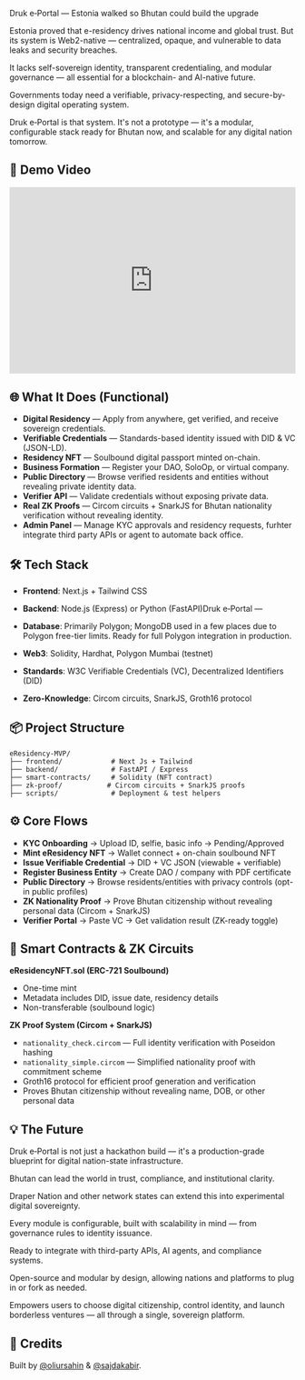 Druk e‑Portal — Estonia walked so Bhutan could build the upgrade

Estonia proved that e-residency drives national income and global trust. But its system is Web2-native — centralized, opaque, and vulnerable to data leaks and security breaches.

It lacks self-sovereign identity, transparent credentialing, and modular governance — all essential for a blockchain- and AI-native future.

Governments today need a verifiable, privacy-respecting, and secure-by-design digital operating system.

Druk e‑Portal is that system.
It's not a prototype — it's a modular, configurable stack ready for Bhutan now, and scalable for any digital nation tomorrow.

## 🎥 Demo Video

<div style="position: relative; padding-bottom: 64.98194945848375%; height: 0;"><iframe src="https://www.loom.com/embed/4e04841cfa3648248967972fe110a6d8?sid=e1a99573-3741-4062-b468-f8eb1aeaf838" frameborder="0" webkitallowfullscreen mozallowfullscreen allowfullscreen style="position: absolute; top: 0; left: 0; width: 100%; height: 100%;"></iframe></div>

## 🌐 What It Does (Functional)

- **Digital Residency** — Apply from anywhere, get verified, and receive sovereign credentials.
- **Verifiable Credentials** — Standards-based identity issued with DID & VC (JSON-LD).
- **Residency NFT** — Soulbound digital passport minted on-chain.
- **Business Formation** — Register your DAO, SoloOp, or virtual company.
- **Public Directory** — Browse verified residents and entities without revealing private identity data.
- **Verifier API** — Validate credentials without exposing private data.
- **Real ZK Proofs** — Circom circuits + SnarkJS for Bhutan nationality verification without revealing identity.
- **Admin Panel** — Manage KYC approvals and residency requests, furhter integrate third party APIs or agent to automate back office.

## 🛠️ Tech Stack

- **Frontend**: Next.js + Tailwind CSS
- **Backend**: Node.js (Express) or Python (FastAPI)Druk e‑Portal — 

- **Database**: Primarily Polygon; MongoDB used in a few places due to Polygon free-tier limits. Ready for full Polygon integration in production.
- **Web3**: Solidity, Hardhat, Polygon Mumbai (testnet)
- **Standards**: W3C Verifiable Credentials (VC), Decentralized Identifiers (DID)
- **Zero-Knowledge**: Circom circuits, SnarkJS, Groth16 protocol

## 📦 Project Structure

```
eResidency-MVP/
├── frontend/            # Next Js + Tailwind
├── backend/             # FastAPI / Express
├── smart-contracts/     # Solidity (NFT contract)
├── zk-proof/           # Circom circuits + SnarkJS proofs
├── scripts/             # Deployment & test helpers
```

## ⚙️ Core Flows

- **KYC Onboarding** → Upload ID, selfie, basic info → Pending/Approved
- **Mint eResidency NFT** → Wallet connect + on-chain soulbound NFT
- **Issue Verifiable Credential** → DID + VC JSON (viewable + verifiable)
- **Register Business Entity** → Create DAO / company with PDF certificate
- **Public Directory** → Browse residents/entities with privacy controls (opt-in public profiles)
- **ZK Nationality Proof** → Prove Bhutan citizenship without revealing personal data (Circom + SnarkJS)
- **Verifier Portal** → Paste VC → Get validation result (ZK-ready toggle)

## 🔐 Smart Contracts & ZK Circuits

**eResidencyNFT.sol (ERC-721 Soulbound)**
- One-time mint
- Metadata includes DID, issue date, residency details
- Non-transferable (soulbound logic)

**ZK Proof System (Circom + SnarkJS)**
- `nationality_check.circom` — Full identity verification with Poseidon hashing
- `nationality_simple.circom` — Simplified nationality proof with commitment scheme
- Groth16 protocol for efficient proof generation and verification
- Proves Bhutan citizenship without revealing name, DOB, or other personal data


## 💡 The Future

Druk e‑Portal is not just a hackathon build — it's a production-grade blueprint for digital nation-state infrastructure.

Bhutan can lead the world in trust, compliance, and institutional clarity.

Draper Nation and other network states can extend this into experimental digital sovereignty.

Every module is configurable, built with scalability in mind — from governance rules to identity issuance.

Ready to integrate with third-party APIs, AI agents, and compliance systems.

Open-source and modular by design, allowing nations and platforms to plug in or fork as needed.

Empowers users to choose digital citizenship, control identity, and launch borderless ventures — all through a single, sovereign platform.

## 👥 Credits

Built by [@oliursahin](https://oliursahin.co.uk) & [@sajdakabir](https://github.com/sajdakabir).
